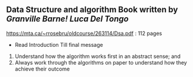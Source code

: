 ## **Data Structure and algorithm Book** written by *Granville Barne! Luca Del Tongo*
https://mta.ca/~rrosebru/oldcourse/263114/Dsa.pdf  : 112 pages 

- Read Introduction Till final message 

1. Understand how the algorithm works first in an abstract sense; and
2. Always work through the algorithms on paper to understand how they
achieve their outcome

